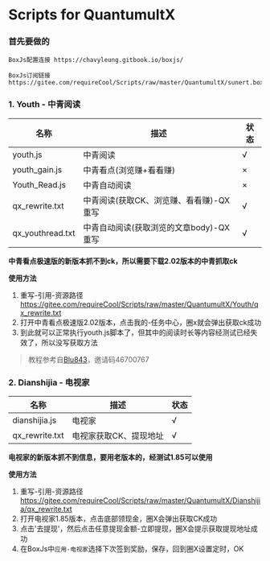 # Scripts for QuantumultX

### 首先要做的
```
BoxJs配置连接 https://chavyleung.gitbook.io/boxjs/

BoxJs订阅链接 https://gitee.com/requireCool/Scripts/raw/master/QuantumultX/sunert.boxjs.json
```
### 1. Youth - 中青阅读

| 名称             | 描述            | 状态 |
|----------------|---------------|----|
| youth.js       | 中青阅读          | √  |
| youth_gain.js  | 中青看点(浏览赚+看看赚) | ×  |
| Youth_Read.js  | 中青自动阅读        | ×  |
| qx_rewrite.txt | 中青阅读(获取CK、浏览赚、看看赚)-QX重写   | √  |
|qx_youthread.txt|中青自动阅读(获取浏览的文章body)-QX重写| √  |

**中青看点极速版的新版本抓不到ck，所以需要下载2.02版本的中青抓取ck**

**使用方法**
1. 重写-引用-资源路径 https://gitee.com/requireCool/Scripts/raw/master/QuantumultX/Youth/qx_rewrite.txt
2. 打开中青看点极速版2.02版本，点击我的-任务中心，圈x就会弹出获取ck成功
3. 到此就可以正常执行youth.js脚本了，但其中的阅读时长等内容经测试已经失效了，所以没写获取方法
>教程参考自[Blu843](https://note.youdao.com/ynoteshare1/index.html?id=3a17dce54e83fd25a7a3de757b9b70cc&amp;type=note#/)，邀请码46700767

### 2. Dianshijia - 电视家
| 名称            | 描述  | 状态 |
|---------------|-----|----|
| dianshijia.js | 电视家 | √  |
| qx_rewrite.txt | 电视家获取CK、提现地址 | √ |

**电视家的新版本抓不到信息，要用老版本的，经测试1.85可以使用**

**使用方法**
1. 重写-引用-资源路径 https://gitee.com/requireCool/Scripts/raw/master/QuantumultX/Dianshijia/qx_rewrite.txt
2. 打开电视家1.85版本，点击底部领现金，圈X会弹出获取CK成功
3. 点击'去提现'，然后点击任意提现金额-立即提现，圈X会提示获取提现地址成功
4. 在BoxJs中`应用-电视家`选择下次签到奖励，保存，回到圈X设置定时，OK
